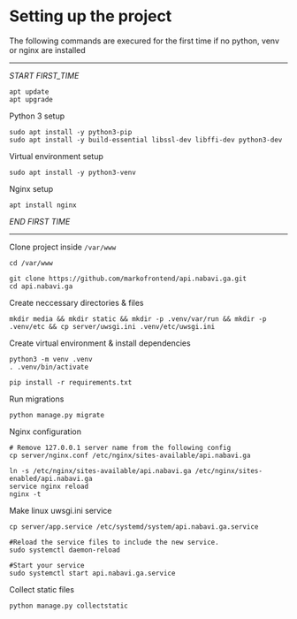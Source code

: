# Setting up the project

The following commands are execured for the first time if no python, venv or nginx are installed

---

*START FIRST_TIME*

```
apt update
apt upgrade
```

Python 3 setup

```
sudo apt install -y python3-pip
sudo apt install -y build-essential libssl-dev libffi-dev python3-dev
```

Virtual environment setup

```
sudo apt install -y python3-venv
```

Nginx setup

```
apt install nginx
```

*END FIRST TIME*

---

Clone project inside `/var/www`

```
cd /var/www

git clone https://github.com/markofrontend/api.nabavi.ga.git
cd api.nabavi.ga
```

Create neccessary directories & files

```
mkdir media && mkdir static && mkdir -p .venv/var/run && mkdir -p .venv/etc && cp server/uwsgi.ini .venv/etc/uwsgi.ini
```

Create virtual environment & install dependencies
```
python3 -m venv .venv
. .venv/bin/activate

pip install -r requirements.txt
```
Run migrations

```
python manage.py migrate
```

Nginx configuration

```
# Remove 127.0.0.1 server name from the following config
cp server/nginx.conf /etc/nginx/sites-available/api.nabavi.ga

ln -s /etc/nginx/sites-available/api.nabavi.ga /etc/nginx/sites-enabled/api.nabavi.ga
service nginx reload
nginx -t
```

Make linux uwsgi.ini service

```
cp server/app.service /etc/systemd/system/api.nabavi.ga.service

#Reload the service files to include the new service.
sudo systemctl daemon-reload

#Start your service
sudo systemctl start api.nabavi.ga.service
```

Collect static files

```
python manage.py collectstatic
```